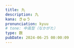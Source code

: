 ```yaml
---
title: 九
description: 九
kana: きゅう
pronunciation: kyuu
# tone: 中高型（なかがた）
type: 数
pubDate: 2024-06-25 00:00:09
---
```

